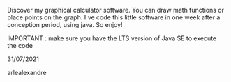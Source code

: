 Discover my graphical calculator software. You can draw math functions or place points on the graph. I've code this little software in one week after a conception period, using java. So enjoy!

IMPORTANT : make sure you have the LTS version of Java SE to execute the code

31/07/2021

arlealexandre

